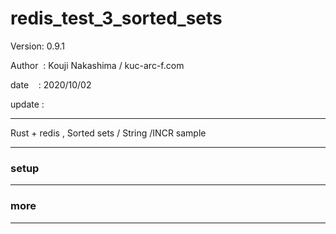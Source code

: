 ﻿# redis_test_3_sorted_sets

 Version: 0.9.1

 Author  : Kouji Nakashima / kuc-arc-f.com

 date    : 2020/10/02 

 update :

***

Rust + redis , Sorted sets / String /INCR sample

***
### setup


***
### more


***

